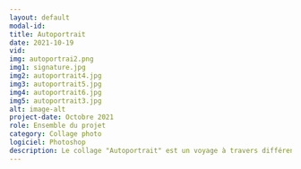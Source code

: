```yaml
---
layout: default
modal-id: 
title: Autoportrait
date: 2021-10-19
vid: 
img: autoportrai2.png
img1: signature.jpg
img2: autoportrait4.jpg
img3: autoportrait5.jpg
img4: autoportrait6.jpg
img5: autoportrait3.jpg
alt: image-alt
project-date: Octobre 2021
role: Ensemble du projet
category: Collage photo
logiciel: Photoshop
description: Le collage "Autoportrait" est un voyage à travers différentes pensées qui nous traversent l'esprit. C'est également un voyage à travers différents décors qui viennent rajouter du propos au texte déjà inscrit. Tout cela avec une palette de couleurs qui vient faire ressortir un élément important à chaque image.
---
```

